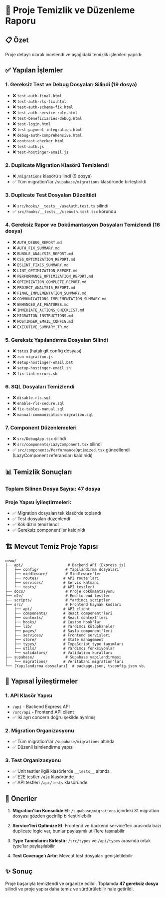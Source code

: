 # 🧹 Proje Temizlik ve Düzenleme Raporu

## 📋 Özet
Proje detaylı olarak incelendi ve aşağıdaki temizlik işlemleri yapıldı:

## ✅ Yapılan İşlemler

### 1. **Gereksiz Test ve Debug Dosyaları Silindi** (19 dosya)
- ❌ `test-auth-final.html`
- ❌ `test-auth-rls-fix.html`
- ❌ `test-auth-schema-fix.html`
- ❌ `test-auth-service-role.html`
- ❌ `test-beneficiaries-debug.html`
- ❌ `test-login.html`
- ❌ `test-payment-integration.html`
- ❌ `debug-auth-comprehensive.html`
- ❌ `contrast-checker.html`
- ❌ `test-auth.js`
- ❌ `test-hostinger-email.js`

### 2. **Duplicate Migration Klasörü Temizlendi**
- ❌ `/migrations` klasörü silindi (9 dosya)
- ✅ Tüm migration'lar `/supabase/migrations` klasöründe birleştirildi

### 3. **Duplicate Test Dosyaları Düzeltildi**
- ❌ `src/hooks/__tests__/useAuth.test.ts` silindi
- ✅ `src/hooks/__tests__/useAuth.test.tsx` korundu

### 4. **Gereksiz Rapor ve Dokümantasyon Dosyaları Temizlendi** (16 dosya)
- ❌ `AUTH_DEBUG_REPORT.md`
- ❌ `AUTH_FIX_SUMMARY.md`
- ❌ `BUNDLE_ANALYSIS_REPORT.md`
- ❌ `CSS_OPTIMIZATION_REPORT.md`
- ❌ `ESLINT_FIXES_SUMMARY.md`
- ❌ `LINT_OPTIMIZATION_REPORT.md`
- ❌ `PERFORMANCE_OPTIMIZATION_REPORT.md`
- ❌ `OPTIMIZATION_COMPLETE_REPORT.md`
- ❌ `PROJECT_ANALYSIS_REPORT.md`
- ❌ `FINAL_IMPLEMENTATION_SUMMARY.md`
- ❌ `COMMUNICATIONS_IMPLEMENTATION_SUMMARY.md`
- ❌ `ENHANCED_AI_FEATURES.md`
- ❌ `IMMEDIATE_ACTIONS_CHECKLIST.md`
- ❌ `MIGRATION_INSTRUCTIONS.md`
- ❌ `HOSTINGER_EMAIL_CONFIG.md`
- ❌ `EXECUTIVE_SUMMARY_TR.md`

### 5. **Gereksiz Yapılandırma Dosyaları Silindi**
- ❌ `tatus` (hatalı git config dosyası)
- ❌ `run-migration.js`
- ❌ `setup-hostinger-email.bat`
- ❌ `setup-hostinger-email.sh`
- ❌ `fix-lint-errors.sh`

### 6. **SQL Dosyaları Temizlendi**
- ❌ `disable-rls.sql`
- ❌ `enable-rls-secure.sql`
- ❌ `fix-tables-manual.sql`
- ❌ `manual-communication-migration.sql`

### 7. **Component Düzenlemeleri**
- ❌ `src/DebugApp.tsx` silindi
- ❌ `src/components/LazyComponent.tsx` silindi
- ✅ `src/components/PerformanceOptimized.tsx` güncellendi (LazyComponent referansları kaldırıldı)

## 📊 Temizlik Sonuçları

### Toplam Silinen Dosya Sayısı: **47 dosya**

### Proje Yapısı İyileştirmeleri:
- ✅ Migration dosyaları tek klasörde toplandı
- ✅ Test dosyaları düzenlendi
- ✅ Kök dizin temizlendi
- ✅ Gereksiz component'ler kaldırıldı

## 🏗️ Mevcut Temiz Proje Yapısı

```
neww/
├── api/                    # Backend API (Express.js)
│   ├── config/            # Yapılandırma dosyaları
│   ├── middleware/        # Middleware'ler
│   ├── routes/           # API route'ları
│   ├── services/         # Servis katmanı
│   └── tests/            # API testleri
├── docs/                  # Proje dokümantasyonu
├── e2e/                   # End-to-end testler
├── scripts/               # Yardımcı scriptler
├── src/                   # Frontend kaynak kodları
│   ├── api/              # API client
│   ├── components/       # React component'leri
│   ├── contexts/         # React context'leri
│   ├── hooks/            # Custom hook'lar
│   ├── lib/              # Yardımcı kütüphaneler
│   ├── pages/            # Sayfa component'leri
│   ├── services/         # Frontend servisleri
│   ├── store/            # State management
│   ├── types/            # TypeScript type tanımları
│   ├── utils/            # Yardımcı fonksiyonlar
│   └── validators/       # Validation kuralları
├── supabase/              # Supabase yapılandırması
│   └── migrations/       # Veritabanı migration'ları
└── [Yapılandırma dosyaları]  # package.json, tsconfig.json vb.
```

## 🎯 Yapısal İyileştirmeler

### 1. **API Klasör Yapısı**
- `/api` - Backend Express API
- `/src/api` - Frontend API client
- ✅ İki ayrı concern doğru şekilde ayrılmış

### 2. **Migration Organizasyonu**
- ✅ Tüm migration'lar `/supabase/migrations` altında
- ✅ Düzenli isimlendirme yapısı

### 3. **Test Organizasyonu**
- ✅ Unit testler ilgili klasörlerde `__tests__` altında
- ✅ E2E testler `/e2e` klasöründe
- ✅ API testleri `/api/tests` klasöründe

## 📝 Öneriler

1. **Migration'ları Konsolide Et**: `/supabase/migrations` içindeki 31 migration dosyası gözden geçirilip birleştirilebilir

2. **Service'leri Optimize Et**: Frontend ve backend service'leri arasında bazı duplicate logic var, bunlar paylaşımlı util'lere taşınabilir

3. **Type Tanımlarını Birleştir**: `/src/types` ve `/api/types` arasında ortak type'lar paylaşılabilir

4. **Test Coverage'ı Artır**: Mevcut test dosyaları genişletilebilir

## ✨ Sonuç

Proje başarıyla temizlendi ve organize edildi. Toplamda **47 gereksiz dosya** silindi ve proje yapısı daha temiz ve sürdürülebilir hale getirildi.

